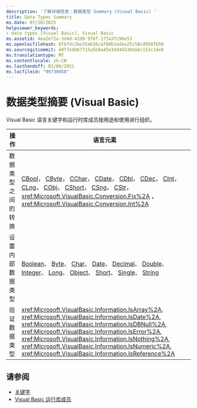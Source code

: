 ```yaml
---
description: '了解详细信息：数据类型 Summary (Visual Basic) '
title: Data Types Summary
ms.date: 07/20/2015
helpviewer_keywords:
- data types [Visual Basic], Visual Basic
ms.assetid: 4ea2ef2a-3d4d-42d9-9f8f-173a37c96e53
ms.openlocfilehash: 0fbfdc2be35a636caf80b1edea25c58cd958f650
ms.sourcegitcommit: ddf7edb67715a5b9a45e3dd44536dabc153c1de0
ms.translationtype: MT
ms.contentlocale: zh-CN
ms.lasthandoff: 02/06/2021
ms.locfileid: "99730858"
---
```

# <a name="data-types-summary-visual-basic"></a>数据类型摘要 (Visual Basic)

Visual Basic 语言关键字和运行时库成员按用途和使用进行组织。  
  
|操作|语言元素|  
|------------|----------------------|  
|数据类型之间的转换|[CBool](../functions/type-conversion-functions.md)， [CByte](../functions/type-conversion-functions.md)， [CChar](../functions/type-conversion-functions.md)， [CDate](../functions/type-conversion-functions.md)， [CDbl](../functions/type-conversion-functions.md)， [CDec](../functions/type-conversion-functions.md)， [CInt](../functions/type-conversion-functions.md)， [CLng](../functions/type-conversion-functions.md)， [CObj](../functions/type-conversion-functions.md)， [CShort](../functions/type-conversion-functions.md)， [CSng](../functions/type-conversion-functions.md)， [CStr](../functions/type-conversion-functions.md)， <xref:Microsoft.VisualBasic.Conversion.Fix%2A> ， <xref:Microsoft.VisualBasic.Conversion.Int%2A>|  
|设置内部数据类型|[Boolean](../data-types/boolean-data-type.md)、 [Byte](../data-types/byte-data-type.md)、 [Char](../data-types/char-data-type.md)、 [Date](../data-types/date-data-type.md)、 [Decimal](../data-types/decimal-data-type.md)、 [Double](../data-types/double-data-type.md)、 [Integer](../data-types/integer-data-type.md)、 [Long](../data-types/long-data-type.md)、 [Object](../data-types/object-data-type.md)、 [Short](../data-types/short-data-type.md)、 [Single](../data-types/single-data-type.md)、 [String](../data-types/string-data-type.md)|  
|验证数据类型|<xref:Microsoft.VisualBasic.Information.IsArray%2A>, <xref:Microsoft.VisualBasic.Information.IsDate%2A>, <xref:Microsoft.VisualBasic.Information.IsDBNull%2A>, <xref:Microsoft.VisualBasic.Information.IsError%2A>, <xref:Microsoft.VisualBasic.Information.IsNothing%2A>, <xref:Microsoft.VisualBasic.Information.IsNumeric%2A>, <xref:Microsoft.VisualBasic.Information.IsReference%2A>|  
  
## <a name="see-also"></a>请参阅

- [关键字](index.md)
- [Visual Basic 运行库成员](../runtime-library-members.md)
